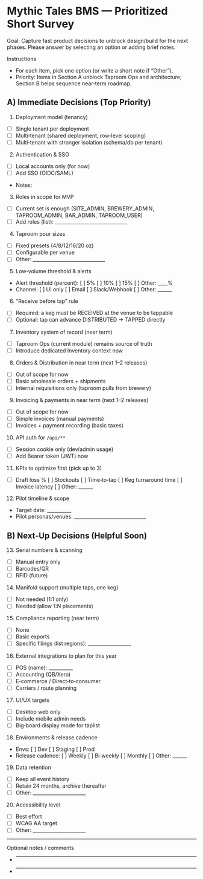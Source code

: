 # Mythic Tales BMS — Prioritized Short Survey

Goal: Capture fast product decisions to unblock design/build for the next phases. Please answer by selecting an option or adding brief notes.

Instructions
- For each item, pick one option (or write a short note if “Other”).
- Priority: Items in Section A unblock Taproom Ops and architecture; Section B helps sequence near‑term roadmap.

## A) Immediate Decisions (Top Priority)

1) Deployment model (tenancy)
- [ ] Single tenant per deployment
- [ ] Multi‑tenant (shared deployment, row‑level scoping)
- [ ] Multi‑tenant with stronger isolation (schema/db per tenant)

2) Authentication & SSO
- [ ] Local accounts only (for now)
- [ ] Add SSO (OIDC/SAML)
- Notes:

3) Roles in scope for MVP
- [ ] Current set is enough (SITE_ADMIN, BREWERY_ADMIN, TAPROOM_ADMIN, BAR_ADMIN, TAPROOM_USER)
- [ ] Add roles (list): ______________________________

4) Taproom pour sizes
- [ ] Fixed presets (4/8/12/16/20 oz)
- [ ] Configurable per venue
- [ ] Other: ______________________________

5) Low‑volume threshold & alerts
- Alert threshold (percent): [ ] 5%  [ ] 10%  [ ] 15%  [ ] Other: ____%
- Channel: [ ] UI only  [ ] Email  [ ] Slack/Webhook  [ ] Other: ______

6) “Receive before tap” rule
- [ ] Required: a keg must be RECEIVED at the venue to be tappable
- [ ] Optional: tap can advance DISTRIBUTED → TAPPED directly

7) Inventory system of record (near term)
- [ ] Taproom Ops (current module) remains source of truth
- [ ] Introduce dedicated Inventory context now

8) Orders & Distribution in near term (next 1–2 releases)
- [ ] Out of scope for now
- [ ] Basic wholesale orders + shipments
- [ ] Internal requisitions only (taproom pulls from brewery)

9) Invoicing & payments in near term (next 1–2 releases)
- [ ] Out of scope for now
- [ ] Simple invoices (manual payments)
- [ ] Invoices + payment recording (basic taxes)

10) API auth for `/api/**`
- [ ] Session cookie only (dev/admin usage)
- [ ] Add Bearer token (JWT) now

11) KPIs to optimize first (pick up to 3)
- [ ] Draft loss %  [ ] Stockouts  [ ] Time‑to‑tap  [ ] Keg turnaround time  [ ] Invoice latency  [ ] Other: ______

12) Pilot timeline & scope
- Target date: __________
- Pilot personas/venues: ______________________________

## B) Next‑Up Decisions (Helpful Soon)

13) Serial numbers & scanning
- [ ] Manual entry only
- [ ] Barcodes/QR
- [ ] RFID (future)

14) Manifold support (multiple taps, one keg)
- [ ] Not needed (1:1 only)
- [ ] Needed (allow 1:N placements)

15) Compliance reporting (near term)
- [ ] None
- [ ] Basic exports
- [ ] Specific filings (list regions): __________________

16) External integrations to plan for this year
- [ ] POS (name): __________
- [ ] Accounting (QB/Xero)
- [ ] E‑commerce / Direct‑to‑consumer
- [ ] Carriers / route planning

17) UI/UX targets
- [ ] Desktop web only
- [ ] Include mobile admin needs
- [ ] Big‑board display mode for taplist

18) Environments & release cadence
- Envs: [ ] Dev  [ ] Staging  [ ] Prod
- Release cadence: [ ] Weekly  [ ] Bi‑weekly  [ ] Monthly  [ ] Other: ______

19) Data retention
- [ ] Keep all event history
- [ ] Retain 24 months, archive thereafter
- [ ] Other: ______________________

20) Accessibility level
- [ ] Best effort
- [ ] WCAG AA target
- [ ] Other: ______________________

---

Optional notes / comments

- _____________________________________________________________
- _____________________________________________________________
